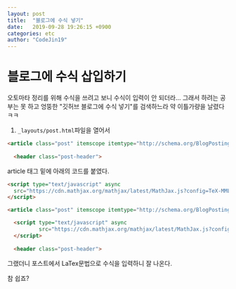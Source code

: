 ```yaml
---
layout: post
title:  "블로그에 수식 넣기"
date:   2019-09-28 19:26:15 +0900
categories: etc
author: "CodeJin19"
---
```

# 블로그에 수식 삽입하기
오토마타 정리를 위해 수식을 쓰려고 보니 수식이 입력이 안 되더라...
그래서 하려는 공부는 못 하고 엉뚱한 "깃허브 블로그에 수식 넣기"를 검색하느라 약 이틀가량을 날렸다 ㅋㅋ

1. `_layouts/post.html`파일을 열어서

```html
<article class="post" itemscope itemtype="http://schema.org/BlogPosting">
  
  <header class="post-header">
```

article 태그 밑에 아래의 코드를 붙였다.

```html
<script type="text/javascript" async
  src="https://cdn.mathjax.org/mathjax/latest/MathJax.js?config=TeX-MML-AM_CHTML">
</script>
```

```html
<article class="post" itemscope itemtype="http://schema.org/BlogPosting">

  <script type="text/javascript" async
          src="https://cdn.mathjax.org/mathjax/latest/MathJax.js?config=TeX-MML-AM_CHTML">
  </script>
  
  <header class="post-header">
```

그랬더니 포스트에서 LaTex문법으로 수식을 입력하니 잘 나온다.


참 쉽죠?
